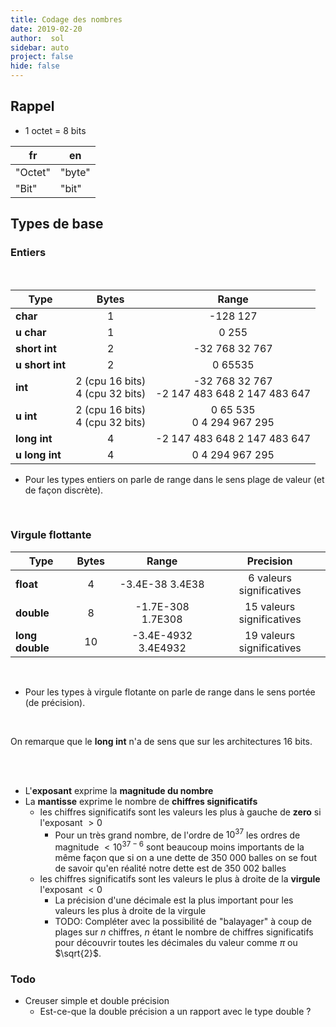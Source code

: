 ```yaml
---
title: Codage des nombres
date: 2019-02-20
author:  sol
sidebar: auto
project: false
hide: false
---
```


## Rappel

<Card header="Vocabulaire" :title="true" max-width="170">

* 1 octet = 8 bits

| fr      | en     |
| ------- | ------ |
| "Octet" | "byte" |
| "Bit"   | "bit"  |

</Card>

<Card header="Sur 1 byte" :title="true" max-width="450">

<Col proportions="6/6" vAlign="0">
<template slot="left">

**En valeur absolue signée**

| value | bin         |
| ----- | ----------- |
| -127  | `1111 1111` |
| -1    | `1000 0001` |
| -0    | `1000 0000` |
| 0     | `0000 0000` |
| 1     | `0000 0001` |
| 127   | `0111 1111` |

</template>
<template slot="right">

**Complément signé**

| value | bin         |
| ----- | ----------- |
| -127  | `1111 1111` |
| -1    | `1000 0001` |
| -0    | `1000 0000` |
| 0     | `0000 0000` |
| 1     | `0000 0001` |
| 127   | `0111 1111` |

</template>
</Col>

</Card>

<Card header="Endian (2 bytes)" :title="true" max-width="">

<Col proportions="6/6" vAlign="0">
<template slot="left">

**Little endian**

| value   | adresse     | adresse +1  |
| ------- | ----------- | ----------- |
| -32 768 | `1000 0000` | `0000 0000` |
| -1      | `1111 1111` | `1111 1111` |
| -0      | `0000 0000` | `0000 0000` |
| -1      | `0000 0000` | `0000 0001` |
| -32 767 | `0111 1111` | `1111 1111` |


</template>
<template slot="right">

**Big endian**

| value   | adresse     | adresse +1  |
| ------- | ----------- | ----------- |
| -32 768 | `0000 0000` | `1000 0000` |
| -1      | `1111 1111` | `1111 1111` |
| -0      | `0000 0000` | `0000 0000` |
| -1      | `0000 0001` | `0000 0000` |
| -32 767 | `1111 1111` | `0111 1111` |

</template>
</Col>

</Card>

## Types de base

### Entiers



<br>

| Type            |                Bytes                 |                                                      Range                                                       |
| --------------- | :----------------------------------: | :--------------------------------------------------------------------------------------------------------------: |
| **char**        |                  1                   |                                         -128 <Fa fa="arrow-right"/> 127                                          |
| **u char**      |                  1                   |                                           0 <Fa fa="arrow-right"/> 255                                           |
| **short int**   |                  2                   |                                      -32 768 <Fa fa="arrow-right"/> 32 767                                       |
| **u short int** |                  2                   |                                          0 <Fa fa="arrow-right"/> 65535                                          |
| **int**         | 2 (cpu 16 bits) <br> 4 (cpu 32 bits) | -32 768 <Fa fa="arrow-right"/>  32 767 <br> <st c="r"> -2 147 483 648 <Fa fa="arrow-right"/> 2 147 483 647 </st> |
| **u int**       | 2 (cpu 16 bits) <br> 4 (cpu 32 bits) |          0 <Fa fa="arrow-right"/>  65 535 <br> <st c="b"> 0 <Fa fa="arrow-right"/> 4 294 967 295 </st>           |
| **long int**    |                  4                   |                      <st c="r"> -2 147 483 648 <Fa fa="arrow-right"/>  2 147 483 647 </st>                       |
| **u long int**  |                  4                   |                             <st c="b"> 0 <Fa fa="arrow-right"/>  4 294 967 295 </st>                             |

* Pour les types entiers on parle de range dans le sens plage de valeur (et de façon discrète).

<br>

### Virgule flottante


| Type            | Bytes |                   Range                    |         Precision          |
| --------------- | :---: | :----------------------------------------: | :------------------------: |
| **float**       |   4   |   -3.4E-38 <Fa fa="arrow-right"/> 3.4E38   | 6   valeurs significatives |
| **double**      |   8   |  -1.7E-308 <Fa fa="arrow-right"/> 1.7E308  | 15  valeurs significatives |
| **long double** |  10   | -3.4E-4932 <Fa fa="arrow-right"/> 3.4E4932 | 19  valeurs significatives |

<br>

* Pour les types à virgule flotante on parle de range dans le sens portée (de précision).

<br>

<Container type="warning">

On remarque que le **long int** n'a de sens que sur les architectures 16 bits.

</Container>

<br>

<Col proportions="6/6" vAlign="0">
<template slot="left">

<tr>
<td class="cell"> 52.3 </td>
<td class="cell"> = </td>
<td class="cell"> <st c="r">-</st> <st c="b">5.23</st> E<st c="g">1</st> </td>
</tr>

<tr>
<td class="cell"> 523 000.0 </td>
<td class="cell"> = </td>
<td class="cell"> <st c="r">+</st> <st c="b">5.23</st> E<st c="g">5</st> </td>
</tr>

<tr>
<td class="cell"> -0.000523 </td>
<td class="cell"> = </td>
<td class="cell"> <st c="r">-</st> <st c="b">5.23</st> E<st c="g">-4</st> </td>
</tr>

</template>
<template slot="right">

* <st c="r">signe</st>
* <st c="b">mantisse</st>
* <st c="g">exposant</st>

</template>
</Col>

<style>
.cell { background-color: white; border: white;}
</style>

<br>

* L'**exposant** exprime la **magnitude du nombre**
* La **mantisse** exprime le nombre de **chiffres significatifs**
  * les chiffres significatifs sont les valeurs les plus à gauche de **zero** si l'exposant $>0$
    * Pour un très grand nombre, de l'ordre de $10^{37}$ les ordres de magnitude $< 10^{37-6}$ sont beaucoup moins importants de la même façon que si on a une dette de 350 000 balles on se fout de savoir qu'en réalité notre dette est de 350 002 balles
  * les chiffres significatifs sont les valeurs le plus à droite de la **virgule** l'exposant $<0$
    * La précision d'une décimale est la plus important pour les valeurs les plus à droite de la virgule
    * <st c="r">TODO: Compléter avec la possibilité de "balayager" à coup de plages sur $n$ chiffres, $n$ étant le nombre de chiffres significatifs pour découvrir toutes les décimales du valeur comme $\pi$ ou $\sqrt{2}$.</st>





### Todo

* Creuser simple et double précision
  * <st c="b">Est-ce-que la double précision a un rapport avec le type double ?</st>